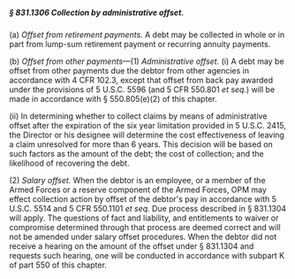 ##### § 831.1306 Collection by administrative offset. #####

(a) *Offset from retirement payments.* A debt may be collected in whole or in part from lump-sum retirement payment or recurring annuity payments.

(b) *Offset from other payments*—(1) *Administrative offset.* (i) A debt may be offset from other payments due the debtor from other agencies in accordance with 4 CFR 102.3, except that offset from back pay awarded under the provisions of 5 U.S.C. 5596 (and 5 CFR 550.801 *et seq.*) will be made in accordance with § 550.805(e)(2) of this chapter.

(ii) In determining whether to collect claims by means of administrative offset after the expiration of the six year limitation provided in 5 U.S.C. 2415, the Director or his designee will determine the cost effectiveness of leaving a claim unresolved for more than 6 years. This decision will be based on such factors as the amount of the debt; the cost of collection; and the likelihood of recovering the debt.

(2) *Salary offset.* When the debtor is an employee, or a member of the Armed Forces or a reserve component of the Armed Forces, OPM may effect collection action by offset of the debtor's pay in accordance with 5 U.S.C. 5514 and 5 CFR 550.1101 *et seq.* Due process described in § 831.1304 will apply. The questions of fact and liability, and entitlements to waiver or compromise determined through that process are deemed correct and will not be amended under salary offset procedures. When the debtor did not receive a hearing on the amount of the offset under § 831.1304 and requests such hearing, one will be conducted in accordance with subpart K of part 550 of this chapter.